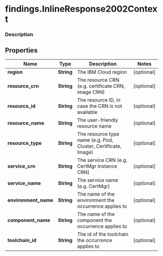 # findings.InlineResponse2002Context

### Description

## Properties
Name | Type | Description | Notes
------------ | ------------- | ------------- | -------------
**region** | **String** | The IBM Cloud region | [optional] 
**resource_crn** | **String** | The resource CRN (e.g. certificate CRN, image CRN) | [optional] 
**resource_id** | **String** | The resource ID, in case the CRN is not available | [optional] 
**resource_name** | **String** | The user-friendly resource name | [optional] 
**resource_type** | **String** | The resource type name (e.g. Pod, Cluster, Certificate, Image) | [optional] 
**service_crn** | **String** | The service CRN (e.g. CertMgr Instance CRN) | [optional] 
**service_name** | **String** | The service name (e.g. CertMgr) | [optional] 
**environment_name** | **String** | The name of the environment the occurrence applies to | [optional] 
**component_name** | **String** | The name of the component the occurrence applies to | [optional] 
**toolchain_id** | **String** | The id of the toolchain the occurrence applies to | [optional] 

